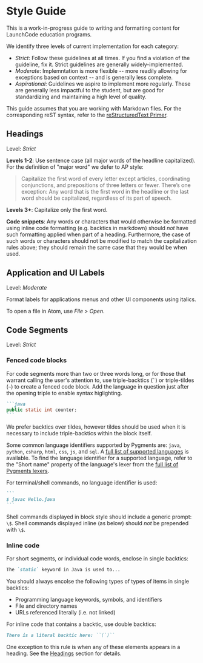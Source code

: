 # Style Guide

This is a work-in-progress guide to writing and formatting content for LaunchCode education programs.

We identify three levels of current implementation for each category:

- *Strict*: Follow these guidelines at all times. If you find a violation of the guideline, fix it. Strict guidelines are generally widely-implemented.
- *Moderate*: Implemntation is more flexible -- more readily allowing for exceptions based on context -- and is generally less complete.
- *Aspirational*: Guidelines we aspire to implement more regularly. These are generally less impactful to the student, but are good for standardizing and maintaining a high level of quality.

This guide assumes that you are working with Markdown files. For the corresponding reST syntax, refer to the [reStructuredText Primer](http://www.sphinx-doc.org/en/stable/rest.html).

## Headings

Level: *Strict*

**Levels 1-2**: Use sentence case (all major words of the headline capitalized). For the definition of "major word" we defer to AP style:

> Capitalize the first word of every letter except articles, coordinating conjunctions, and prepositions of three letters or fewer. There’s one exception: Any word that is the first word in the headline or the last word should be capitalized, regardless of its part of speech.

**Levels 3+**: Capitalize only the first word.

**Code snippets**: Any words or characters that would otherwise be formatted using inline code formatting (e.g. backtics in markdown) should *not* have such formatting applied when part of a heading. Furthermore, the case of such words or characters should not be modified to match the capitalization rules above; they should remain the same case that they would be when used.

## Application and UI Labels

Level: *Moderate*

Format labels for applications menus and other UI components using italics.

<aside class="aside-example">

To open a file in Atom, use *File > Open*.

</aside>

## Code Segments

Level: *Strict*

### Fenced code blocks

For code segments more than two or three words long, or for those that warrant calling the user's attention to, use triple-backtics (`` ` ``) or triple-tildes (`~`) to create a fenced code block. Add the language in question just after the opening triple to enable syntax higlighting.

~~~md
```java
public static int counter;
```
~~~

<aside class="aside-note">

We prefer backtics over tildes, however tildes should be used when it is necessary to include triple-backtics within the block itself.

</aside>

Some common language identifiers supported by Pygments are: `java`, `python`, `csharp`, `html`, `css`, `js`, and `sql`. A [full list of supported languages](http://pygments.org/languages/) is available. To find the language identifier for a supported language, refer to the "Short name" property of the language's lexer from the [full list of Pygments lexers](http://pygments.org/docs/lexers/).

For terminal/shell commands, no language identifier is used:

~~~md
```
$ javac Hello.java
```
~~~

Shell commands displayed in block style should include a generic prompt: `\$`. Shell commands displayed inline (as below) should _not_ be prepended with `\$`.

### Inline code

For short segments, or individual code words, enclose in single backtics:

~~~md
The `static` keyword in Java is used to...
~~~

You should always encolse the following types of types of items in single backtics:

- Programming language keywords, symbols, and identifiers
- File and directory names
- URLs referenced literally (i.e. not linked)

For inline code that contains a backtic, use double backtics:

~~~md
There is a literal backtic here: ``(`)``
~~~

<aside class="aside-note">

One exception to this rule is when any of these elements appears in a heading. See the [Headings](#headings) section for details.

</aside>